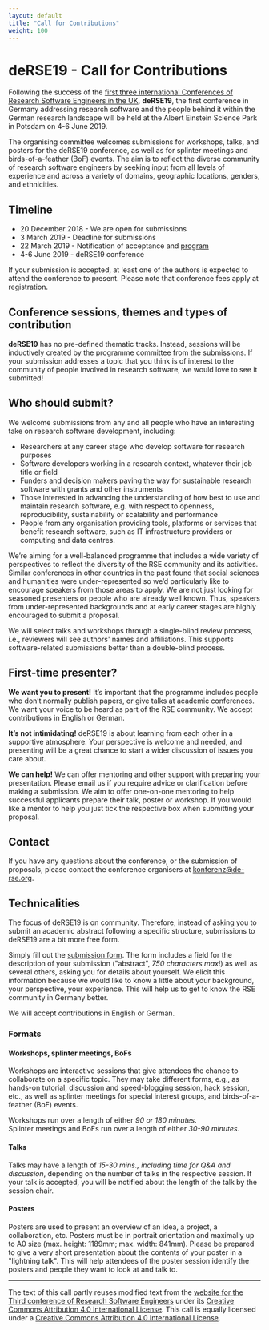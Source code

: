 ```yaml
---
layout: default
title: "Call for Contributions"
weight: 100
---
```


# deRSE19 - Call for Contributions

Following the success of the [first three international Conferences of Research Software Engineers in the UK](https://rse.ac.uk/events/past-conferences/), **deRSE19**, the first conference in Germany addressing research software and the people behind it within the German research landscape will be held at the Albert Einstein Science Park in Potsdam on 4-6 June 2019.

The organising committee welcomes submissions for workshops, talks, and posters for the deRSE19 conference, as well as for splinter meetings and birds-of-a-feather (BoF) events. The aim is to reflect the diverse community of research software engineers by seeking input from all levels of experience and across a variety of domains, geographic locations, genders, and ethnicities.

## Timeline

- 20 December 2018 - We are open for submissions
- 3 March 2019 - Deadline for submissions
- 22 March 2019 - Notification of acceptance and <a href="https://derse19.uni-jena.de/derse19/sneak" target="_blank">program</a>
- 4-6 June 2019 - deRSE19 conference

If your submission is accepted, at least one of the authors is expected to attend the conference to present. Please note that conference fees apply at registration.

## Conference sessions, themes and types of contribution

**deRSE19** has no pre-defined thematic tracks. Instead, sessions will be inductively created
by the programme committee from the submissions. If your submission addresses a
topic that you think is of interest to the community of people involved in
research software, we would love to see it submitted!

## Who should submit?

We welcome submissions from any and all people who have an interesting take on research software development, including:

- Researchers at any career stage who develop software for research purposes
- Software developers working in a research context, whatever their job title or field
- Funders and decision makers paving the way for sustainable research software with grants and other instruments
- Those interested in advancing the understanding of how best to use and maintain research software, e.g. with respect to openness, reproducibility, sustainability or scalability and performance
- People from any organisation providing tools, platforms or services that benefit research software, such as IT infrastructure providers or computing and data centres.

We’re aiming for a well-balanced programme that includes a wide variety of perspectives to reflect the diversity of the RSE community and its activities. Similar conferences in other countries in the past found that social sciences and humanities were under-represented so we’d particularly like to encourage speakers from those areas to apply. We are not just looking for seasoned presenters or people who are already well known. Thus, speakers from under-represented backgrounds and at early career stages are highly encouraged to submit a proposal.

We will select talks and workshops through a single-blind review process, i.e., reviewers will see authors' names and affiliations. This supports software-related submissions better than a double-blind process.

## First-time presenter?

**We want you to present!** It’s important that the programme includes people who don’t normally publish papers, or give talks at academic conferences. We want your voice to be heard as part of the RSE community. We accept contributions in English or German.

**It’s not intimidating!** deRSE19 is about learning from each other in a supportive atmosphere. Your perspective is welcome and needed, and presenting will be a great chance to start a wider discussion of issues you care about.

**We can help!** We can offer mentoring and other support with preparing your presentation. Please email us if you require advice or clarification before making a submission. We aim to offer one-on-one mentoring to help successful applicants prepare their talk, poster or workshop. If you would like a mentor to help you just tick the respective box when submitting your proposal.

## Contact

If you have any questions about the conference, or the submission of proposals, please contact the conference organisers at [konferenz@de-rse.org](mailto:konferenz@de-rse.org).

## Technicalities

The focus of deRSE19 is on community. Therefore, instead of asking you to submit an academic abstract following a specific structure, submissions to deRSE19 are a bit more free form.

Simply fill out the [submission form](https://derse19.uni-jena.de/derse19/cfp). The form includes a field for the description of your submission ("abstract", *750 characters max*!) as well as several others, asking you for details about yourself. We elicit this information because we would like to know a little about your background, your perspective, your experience. This will help us to get to know the RSE community in Germany better.

We will accept contributions in English or German.

### Formats

#### Workshops, splinter meetings, BoFs

Workshops are interactive sessions that give attendees the chance to collaborate
on a specific topic. They may take different forms, e.g., as hands-on tutorial,
discussion and [speed-blogging](https://www.software.ac.uk/term/speed-blogging)
session, hack session, etc., as well as splinter meetings for special interest groups, and birds-of-a-feather (BoF) events.

Workshops run over a length of either *90 or 180 minutes*.  
Splinter meetings and BoFs run over a length of either *30-90 minutes*.

#### Talks

Talks may have a length of *15-30 mins., including time for Q&A and discussion*, depending
on the number of talks in the respective session. If your talk is accepted, you
will be notified about the length of the talk by the session chair.

#### Posters

Posters are used to present an overview of an idea, a project, a
collaboration, etc. Posters must be in portrait orientation and maximally up to A0 size (max. height: 1189mm; max. width: 841mm). Please be prepared to give a
very short presentation about the contents of your poster in a "lightning talk". 
This will help attendees of the poster
session identify the posters and people they want to look at and talk to.

---

The text of this call partly reuses modified text from the [website for the Third conference of Research Software Engineers](https://rse.ac.uk/conf2018/) under its [Creative Commons Attribution 4.0 International License](https://creativecommons.org/licenses/by/4.0/). This call is equally licensed under a [Creative Commons Attribution 4.0 International License](https://creativecommons.org/licenses/by/4.0/).
